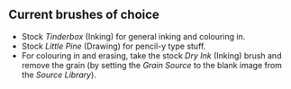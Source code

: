 <!--
  # This file is distributed under under the Creative Commons
  # Attribution 4.0 International License. To view a copy of this
  # license, please visit <http://creativecommons.org/licenses/by/4.0/>.

  title: Procreate Notes
  twigTemplate: .templates/notes-base.html.twig
-->

Current brushes of choice
-------------------------

  - Stock _Tinderbox_ (Inking) for general inking and colouring in.
  - Stock _Little Pine_ (Drawing) for pencil-y type stuff.
  - For colouring in and erasing, take the stock _Dry Ink_ (Inking)
    brush and remove the grain (by setting the _Grain Source_ to the
    blank image from the _Source Library_).
